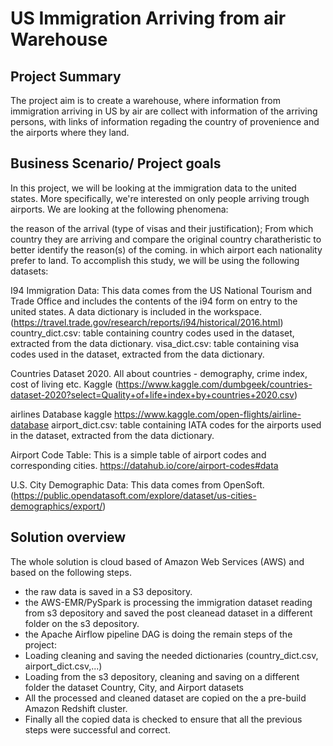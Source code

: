 # US Immigration Arriving from air Warehouse
## Project Summary
The project aim is to create a warehouse, where information from immigration arriving in US by air are collect with information of the arriving persons, with links of information regading the country of provenience and the airports where they land.

## Business Scenario/ Project goals
In this project, we will be looking at the immigration data to the united states. More specifically, we're interested on only people arriving trough airports. We are looking at the following phenomena:

the reason of the arrival (type of visas and their justification);
From which country they are arriving and compare the original country charatheristic to better identify the reason(s) of the coming.
in which airport each nationality prefer to land.
To accomplish this study, we will be using the following datasets:

I94 Immigration Data: This data comes from the US National Tourism and Trade Office and includes the contents of the i94 form on entry to the united states. A data dictionary is included in the workspace. (https://travel.trade.gov/research/reports/i94/historical/2016.html) country_dict.csv: table containing country codes used in the dataset, extracted from the data dictionary. visa_dict.csv: table containing visa codes used in the dataset, extracted from the data dictionary.

Countries Dataset 2020. All about countries - demography, crime index, cost of living etc. Kaggle (https://www.kaggle.com/dumbgeek/countries-dataset-2020?select=Quality+of+life+index+by+countries+2020.csv)

airlines Database kaggle https://www.kaggle.com/open-flights/airline-database airport_dict.csv: table containing IATA codes for the airports used in the dataset, extracted from the data dictionary.

Airport Code Table: This is a simple table of airport codes and corresponding cities. https://datahub.io/core/airport-codes#data

U.S. City Demographic Data: This data comes from OpenSoft. (https://public.opendatasoft.com/explore/dataset/us-cities-demographics/export/)

## Solution overview

The whole solution is cloud based of Amazon Web Services (AWS) and based on the following steps.

* the raw data is saved in a S3 depository.
* the AWS-EMR/PySpark is processing the immigration dataset reading from s3 depository and saved the post cleanead dataset in a different folder on the s3 depository.
* the Apache Airflow pipeline DAG is doing the remain steps of the project:
* Loading cleaning and saving the needed dictionaries (country_dict.csv, airport_dict.csv,...)
* Loading from the s3 depository, cleaning and saving on a different folder the dataset Country, City, and Airport datasets
* All the processed and cleaned dataset are copied on the a pre-build Amazon Redshift cluster.
* Finally all the copied data is checked to ensure that all the previous steps were successful and correct.
